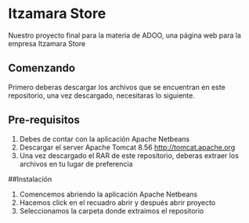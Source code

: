 # Itzamara Store

Nuestro proyecto final para la materia de ADOO, una página web para la empresa Itzamara Store

## Comenzando 

Primero deberas descargar los archivos que se encuentran en este repositorio, una vez descargado, necesitaras lo siguiente.

## Pre-requisitos 

1. Debes de contar con la aplicación Apache Netbeans
2. Descargar el server Apache Tomcat 8.56 http://tomcat.apache.org
3. Una vez descargado el RAR de este repositorio, deberas extraer los archivos en tu lugar de preferencia

##Instalación

1. Comencemos abriendo la aplicación Apache Netbeans
2. Hacemos click en el recuadro abrir y después abrir proyecto
3. Seleccionamos la carpeta donde extraimos el repositorio

